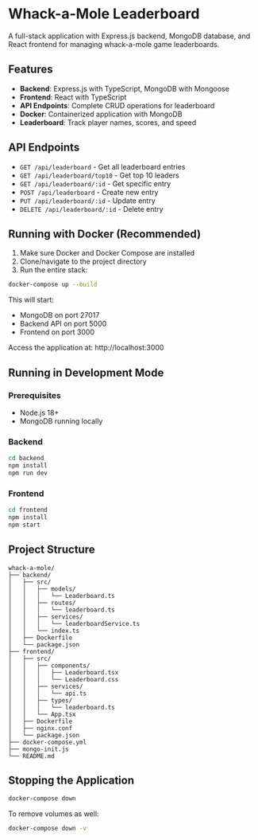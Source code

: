 # Whack-a-Mole Leaderboard

A full-stack application with Express.js backend, MongoDB database, and React frontend for managing whack-a-mole game leaderboards.

## Features

- **Backend**: Express.js with TypeScript, MongoDB with Mongoose
- **Frontend**: React with TypeScript
- **API Endpoints**: Complete CRUD operations for leaderboard
- **Docker**: Containerized application with MongoDB
- **Leaderboard**: Track player names, scores, and speed

## API Endpoints

- `GET /api/leaderboard` - Get all leaderboard entries
- `GET /api/leaderboard/top10` - Get top 10 leaders
- `GET /api/leaderboard/:id` - Get specific entry
- `POST /api/leaderboard` - Create new entry
- `PUT /api/leaderboard/:id` - Update entry
- `DELETE /api/leaderboard/:id` - Delete entry

## Running with Docker (Recommended)

1. Make sure Docker and Docker Compose are installed
2. Clone/navigate to the project directory
3. Run the entire stack:

```bash
docker-compose up --build
```

This will start:
- MongoDB on port 27017
- Backend API on port 5000
- Frontend on port 3000

Access the application at: http://localhost:3000

## Running in Development Mode

### Prerequisites
- Node.js 18+
- MongoDB running locally

### Backend
```bash
cd backend
npm install
npm run dev
```

### Frontend
```bash
cd frontend
npm install
npm start
```

## Project Structure

```
whack-a-mole/
├── backend/
│   ├── src/
│   │   ├── models/
│   │   │   └── Leaderboard.ts
│   │   ├── routes/
│   │   │   └── leaderboard.ts
│   │   ├── services/
│   │   │   └── leaderboardService.ts
│   │   └── index.ts
│   ├── Dockerfile
│   └── package.json
├── frontend/
│   ├── src/
│   │   ├── components/
│   │   │   ├── Leaderboard.tsx
│   │   │   └── Leaderboard.css
│   │   ├── services/
│   │   │   └── api.ts
│   │   ├── types/
│   │   │   └── leaderboard.ts
│   │   └── App.tsx
│   ├── Dockerfile
│   ├── nginx.conf
│   └── package.json
├── docker-compose.yml
├── mongo-init.js
└── README.md
```

## Stopping the Application

```bash
docker-compose down
```

To remove volumes as well:
```bash
docker-compose down -v
```